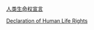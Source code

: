 
[人类生命权宣言](%E4%BA%BA%E7%B1%BB%E7%94%9F%E5%91%BD%E6%9D%83%E5%AE%A3%E8%A8%80.zh.md)

[Declaration of Human Life Rights](Declaration%20of%20Human%20Life%20Rights.en.md)